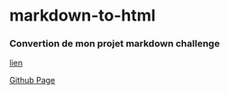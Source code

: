 # markdown-to-html
### Convertion de mon projet markdown challenge


[lien](https://github.com/kingdragox99/markdown-challenge)

[Github Page]( https://kingdragox99.github.io/markdown-to-html/)
